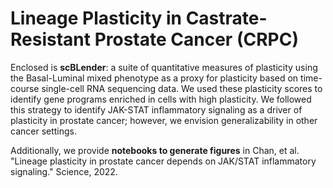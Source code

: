 # Lineage Plasticity in Castrate-Resistant Prostate Cancer (CRPC)
Enclosed is **scBLender**: a suite of quantitative measures of plasticity using the Basal-Luminal mixed phenotype as a proxy for plasticity based on time-course single-cell RNA sequencing data. We used these plasticity scores to identify gene programs enriched in cells with high plasticity. We followed this strategy to identify JAK-STAT inflammatory signaling as a driver of plasticity in prostate cancer; however, we envision generalizability in other cancer settings. 

Additionally, we provide **notebooks to generate figures** in Chan, et al. "Lineage plasticity in prostate cancer depends on JAK/STAT inflammatory signaling." Science, 2022. 
